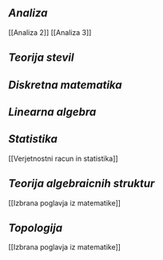 ## *Analiza*

[[Analiza 2]]
[[Analiza 3]]

## *Teorija stevil*
## *Diskretna matematika*
## *Linearna algebra*
## *Statistika*

[[Verjetnostni racun in statistika]]
## *Teorija algebraicnih struktur*

[[Izbrana poglavja iz matematike]]
## *Topologija*

[[Izbrana poglavja iz matematike]]
